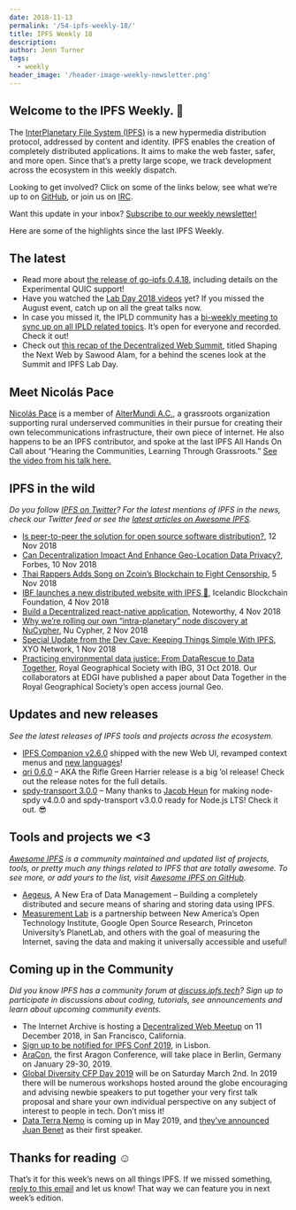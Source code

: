 ```yaml
---
date: 2018-11-13
permalink: '/54-ipfs-weekly-18/'
title: IPFS Weekly 18
description:
author: Jenn Turner
tags:
  - weekly
header_image: '/header-image-weekly-newsletter.png'
---
```


## Welcome to the IPFS Weekly. 👋

The [InterPlanetary File System (IPFS)](https://ipfs.tech/) is a new hypermedia distribution protocol, addressed by content and identity. IPFS enables the creation of completely distributed applications. It aims to make the web faster, safer, and more open. Since that’s a pretty large scope, we track development across the ecosystem in this weekly dispatch.

Looking to get involved? Click on some of the links below, see what we’re up to on [GitHub](https://github.com/ipfs), or join us on [IRC](https://riot.im/app/#/room/#ipfs:matrix.org).

Want this update in your inbox? [Subscribe to our weekly newsletter!](http://eepurl.com/gL2Pi5)

Here are some of the highlights since the last IPFS Weekly.

## The latest

- Read more about [the release of go-ipfs 0.4.18](https://blog.ipfs.tech/53-go-ipfs-0-4-18/), including details on the Experimental QUIC support!
- Have you watched the [Lab Day 2018 videos](https://www.youtube.com/channel/UCJvMzILpV3b4AWXTEeQjcng/videos) yet? If you missed the August event, catch up on all the great talks now.
- In case you missed it, the IPLD community has a [bi-weekly meeting to sync up on all IPLD related topics](https://www.youtube.com/watch?v=DFo4jtIEz_w&feature=youtu.be). It’s open for everyone and recorded. Check it out!
- Check out [this recap of the Decentralized Web Summit](https://ws-dl.blogspot.com/2018/11/2018-11-08-decentralized-web-summit.html), titled Shaping the Next Web by Sawood Alam, for a behind the scenes look at the Summit and IPFS Lab Day.

## Meet Nicolás Pace

[Nicolás Pace](https://twitter.com/nicopace) is a member of [AlterMundi A.C.](http://altermundi.net/prensa), a grassroots organization supporting rural underserved communities in their pursue for creating their own telecommunications infrastructure, their own piece of internet. He also happens to be an IPFS contributor, and spoke at the last IPFS All Hands On Call about “Hearing the Communities, Learning Through Grassroots.” [See the video from his talk here.](https://www.youtube.com/watch?v=4gVUKbXT0cM)

## IPFS in the wild

_Do you follow [IPFS on Twitter](https://twitter.com/IPFSbot)? For the latest mentions of IPFS in the news, check our Twitter feed or see the [latest articles on Awesome IPFS](https://awesome.ipfs.tech/categories/articles/)._

- [Is peer-to-peer the solution for open source software distribution?](https://medium.com/@probonopd/is-peer-to-peer-the-solution-for-open-source-software-distribution-ae92065cbf61), 12 Nov 2018
- [Can Decentralization Impact And Enhance Geo-Location Data Privacy?](https://www.forbes.com/sites/yoavvilner/2018/11/10/can-decentralization-impact-and-enhance-geo-location-data-privacy/#60f6619863f8), Forbes, 10 Nov 2018
- [Thai Rappers Adds Song on Zcoin’s Blockchain to Fight Censorship](https://coinjournal.net/thai-rappers-adds-song-on-zcoins-blockchain-to-fight-censorship/), 5 Nov 2018
- [IBF launches a new distributed website with IPFS 🎉](https://medium.com/icelandic-blockchain-foundation/ibf-launches-a-new-distributed-website-with-ipfs-5d67536816bd), Icelandic Blockchain Foundation, 4 Nov 2018
- [Build a Decentralized react-native application](https://blog.usejournal.com/build-a-decentralized-react-native-application-9897b5d88641), Noteworthy, 4 Nov 2018
- [Why we’re rolling our own “intra-planetary” node discovery at NuCypher](https://blog.nucypher.com/why-were-rolling-our-own-intra-planetary-node-discovery-at-nucypher-beeb53018b0), Nu Cypher, 2 Nov 2018
- [Special Update from the Dev Cave: Keeping Things Simple With IPFS](https://medium.com/xyonetwork/special-update-from-the-dev-cave-keeping-things-simple-with-ipfs-208ee0c9d0d8), XYO Network, 1 Nov 2018
- [Practicing environmental data justice: From DataRescue to Data Together](https://rgs-ibg.onlinelibrary.wiley.com/doi/10.1002/geo2.61), Royal Geographical Society with IBG, 31 Oct 2018. Our collaborators at EDGI have published a paper about Data Together in the Royal Geographical Society’s open access journal Geo.

## Updates and new releases

_See the latest releases of IPFS tools and projects across the ecosystem._

- [IPFS Companion v2.6.0](https://github.com/ipfs-shipyard/ipfs-companion/releases/tag/v2.6.0) shipped with the new Web UI, revamped context menus and [new languages](https://www.transifex.com/ipfs/ipfs-companion)!
- [qri 0.6.0](https://github.com/qri-io/qri/releases/tag/v0.6.0) – AKA the Rifle Green Harrier release is a big ’ol release! Check out the release notes for the full details.
- [spdy-transport 3.0.0](https://www.npmjs.com/package/spdy-transport) – Many thanks to [Jacob Heun](https://twitter.com/jacobheun) for making node-spdy v4.0.0 and spdy-transport v3.0.0 ready for Node.js LTS! Check it out. 😎

## Tools and projects we <3

_[Awesome IPFS](https://awesome.ipfs.tech/) is a community maintained and updated list of projects, tools, or pretty much any things related to IPFS that are totally awesome. To see more, or add yours to the list, visit [Awesome IPFS on GitHub](https://github.com/ipfs/awesome-ipfs)._

- [Aegeus](https://aegeus.io/), A New Era of Data Management – Building a completely distributed and secure means of sharing and storing data using IPFS.
- [Measurement Lab](https://www.measurementlab.net/) is a partnership between New America’s Open Technology Institute, Google Open Source Research, Princeton University’s PlanetLab, and others with the goal of measuring the Internet, saving the data and making it universally accessible and useful!

## Coming up in the Community

_Did you know IPFS has a community forum at [discuss.ipfs.tech](https://discuss.ipfs.tech/)? Sign up to participate in discussions about coding, tutorials, see announcements and learn about upcoming community events._

- The Internet Archive is hosting a [Decentralized Web Meetup](https://www.eventbrite.com/e/decentralized-web-meet-up-tickets-52509395014) on 11 December 2018, in San Francisco, California.
- [Sign up to be notified for IPFS Conf 2019](https://docs.google.com/forms/d/e/1FAIpQLSfJVVPwvp6RY3MUg1zAVl1g_5y2nGb7WJIMI1Hs6glzm7FLHQ/viewform), in Lisbon.
- [AraCon](https://blog.aragon.org/announcing-aracon-the-aragon-conference/), the first Aragon Conference, will take place in Berlin, Germany on January 29-30, 2019.
- [Global Diversity CFP Day 2019](https://www.globaldiversitycfpday.com/) will be on Saturday March 2nd. In 2019 there will be numerous workshops hosted around the globe encouraging and advising newbie speakers to put together your very first talk proposal and share your own individual perspective on any subject of interest to people in tech. Don’t miss it!
- [Data Terra Nemo](https://dtn.is/) is coming up in May 2019, and [they’ve announced Juan Benet](https://twitter.com/juanbenet/status/1059987667377577985) as their first speaker.

## Thanks for reading ☺️

That’s it for this week’s news on all things IPFS. If we missed something, [reply to this email](mailto:newsletter@ipfs.io) and let us know! That way we can feature you in next week’s edition.
